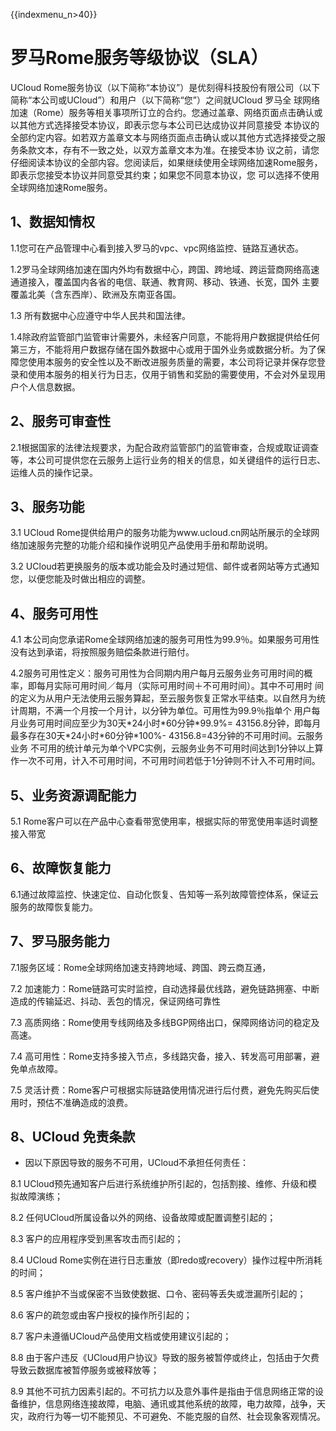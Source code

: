 {{indexmenu_n>40}}

# 罗马Rome服务等级协议（SLA）

UCloud
Rome服务协议（以下简称“本协议”）是优刻得科技股份有限公司（以下简称“本公司或UCloud”）和用户（以下简称“您”）之间就UCloud
罗马全
球网络加速（Rome）服务等相关事项所订立的合约。您通过盖章、网络页面点击确认或以其他方式选择接受本协议，即表示您与本公司已达成协议并同意接受
本协议的全部约定内容。如若双方盖章文本与网络页面点击确认或以其他方式选择接受之服务条款文本，存有不一致之处，以双方盖章文本为准。在接受本协
议之前，请您仔细阅读本协议的全部内容。您阅读后，如果继续使用全球网络加速Rome服务，即表示您接受本协议并同意受其约束；如果您不同意本协议，您
可以选择不使用全球网络加速Rome服务。

## 1、数据知情权

1.1您可在产品管理中心看到接入罗马的vpc、vpc网络监控、链路互通状态。

1.2罗马全球网络加速在国内外均有数据中心，跨国、跨地域、跨运营商网络高速通道接入，覆盖国内各省的电信、联通、教育网、移动、铁通、长宽，国外
主要覆盖北美（含东西岸）、欧洲及东南亚各国。

1.3 所有数据中心应遵守中华人民共和国法律。

1.4除政府监管部门监管审计需要外，未经客户同意，不能将用户数据提供给任何第三方，不能将用户数据存储在国外数据中心或用于国外业务或数据分析。为了保障您使用本服务的安全性以及不断改进服务质量的需要，本公司将记录并保存您登录和使用本服务的相关行为日志，仅用于销售和奖励的需要使用，不会对外呈现用户个人信息数据。

## 2、服务可审查性

2.1根据国家的法律法规要求，为配合政府监管部门的监管审查，合规或取证调查等，本公司可提供您在云服务上运行业务的相关的信息，如关键组件的运行日志、运维人员的操作记录。

## 3、服务功能

3.1 UCloud
Rome提供给用户的服务功能为www.ucloud.cn网站所展示的全球网络加速服务完整的功能介绍和操作说明见产品使用手册和帮助说明。

3.2 UCloud若更换服务的版本或功能会及时通过短信、邮件或者网站等方式通知您，以便您能及时做出相应的调整。

## 4、服务可用性

4.1 本公司向您承诺Rome全球网络加速的服务可用性为99.9％。如果服务可用性没有达到承诺，将按照服务赔偿条款进行赔付。

4.2服务可用性定义：服务可用性为合同期内用户每月云服务业务可用时间的概率，即每月实际可用时间／每月（实际可用时间＋不可用时间）。其中不可用时
间的定义为从用户无法使用云服务算起，至云服务恢复正常水平结束。以自然月为统计周期，不满一个月按一个月计，以分钟为单位。可用性为99.9％指单个
用户每月业务可用时间应至少为30天\*24小时\*60分钟\*99.9%= 43156.8分钟，即每月最多存在30天\*24小时\*60分钟\*100%-
43156.8=43分钟的不可用时间。云服务业务
不可用的统计单元为单个VPC实例，云服务业务不可用时间达到1分钟以上算作一次不可用，计入不可用时间，不可用时间若低于1分钟则不计入不可用时间。

## 5、业务资源调配能力

5.1 Rome客户可以在产品中心查看带宽使用率，根据实际的带宽使用率适时调整接入带宽

## 6、故障恢复能力

6.1通过故障监控、快速定位、自动化恢复、告知等一系列故障管控体系，保证云服务的故障恢复能力。

## 7、罗马服务能力

7.1服务区域：Rome全球网络加速支持跨地域、跨国、跨云商互通，

7.2 加速能力：Rome链路可实时监控，自动选择最优线路，避免链路拥塞、中断造成的传输延迟、抖动、丢包的情况，保证网络可靠性

7.3 高质网络：Rome使用专线网络及多线BGP网络出口，保障网络访问的稳定及高速。

7.4 高可用性：Rome支持多接入节点，多线路灾备，接入、转发高可用部署，避免单点故障。

7.5 灵活计费：Rome客户可根据实际链路使用情况进行后付费，避免先购买后使用时，预估不准确造成的浪费。

## 8、UCloud 免责条款

  - 因以下原因导致的服务不可用，UCloud不承担任何责任：

8.1 UCloud预先通知客户后进行系统维护所引起的，包括割接、维修、升级和模拟故障演练；

8.2 任何UCloud所属设备以外的网络、设备故障或配置调整引起的；

8.3 客户的应用程序受到黑客攻击而引起的；

8.4 UCloud Rome实例在进行日志重放（即redo或recovery）操作过程中所消耗的时间；

8.5 客户维护不当或保密不当致使数据、口令、密码等丢失或泄漏所引起的；

8.6 客户的疏忽或由客户授权的操作所引起的；

8.7 客户未遵循UCloud产品使用文档或使用建议引起的；

8.8 由于客户违反《UCloud用户协议》导致的服务被暂停或终止，包括由于欠费导致云数据库被暂停服务或被释放等；

8.9
其他不可抗力因素引起的。不可抗力以及意外事件是指由于信息网络正常的设备维护，信息网络连接故障，电脑、通讯或其他系统的故障，电力故障，战争，天灾，政府行为等一切不能预见、不可避免、不能克服的自然、社会现象客观情况。
